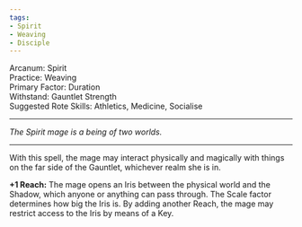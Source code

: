 ```yaml
---
tags:
- Spirit
- Weaving
- Disciple
---
```


Arcanum: Spirit\
Practice: Weaving\
Primary Factor: Duration\
Withstand: Gauntlet Strength\
Suggested Rote Skills: Athletics, Medicine, Socialise

---

_The Spirit mage is a being of two worlds._

---

With this spell, the mage may interact physically and magically with things on the far side of the Gauntlet, whichever realm she is in.

**+1 Reach:** The mage opens an Iris between the physical world and the Shadow, which anyone or anything can pass through. The Scale factor determines how big the Iris is. By adding another Reach, the mage may restrict access to the Iris by means of a Key.